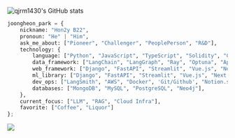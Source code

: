 ![qjrm1430's GitHub stats](https://github-readme-stats.vercel.app/api?username=qjrm1430&show_icons=true&theme=tokyonight)

```python
joongheon_park = {
    nickname: "Hon2y B22",
    pronoun: "He" | "Him",
    ask_me_about: ["Pioneer", "Challenger", "PeoplePerson", "R&D"],
    technology: {
        language: ["Python", "JavaScript", "TypeScript", "Solidity", "C++"],
        data_framework: ["LangChain", "LangGraph", "Ray", "Optuna", "Apache Spark"],
        web_framework: ["Django", "FastAPI", "Streamlit", "Vue.js", "Next.js", "Nest.js"],
        ml_library: ["Django", "FastAPI", "Streamlit", "Vue.js", "Next.js", "Nest.js"],
        dev_ops: ["LangSmith", "AWS", "Docker", 'Git/Github', "Notion.so", "Slack", "Jira", "Asana"],
        databases: ["MongoDB", "MySQL", "PostgreSQL", "Neo4j"],
    },
    current_focus: ["LLM", "RAG", "Cloud Infra"],
    favorite: ["Coffee", "Liquor"]
};
```

<a href="https://www.hon2yt2ch.life/" target="_blank"><img src="https://img.shields.io/badge/기술 블로그-000000?style=social&logo=notion"/></a><br>
